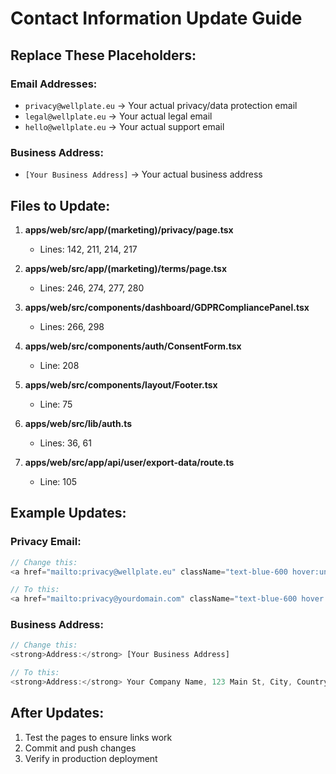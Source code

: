 # Contact Information Update Guide

## Replace These Placeholders:

### Email Addresses:
- `privacy@wellplate.eu` → Your actual privacy/data protection email
- `legal@wellplate.eu` → Your actual legal email  
- `hello@wellplate.eu` → Your actual support email

### Business Address:
- `[Your Business Address]` → Your actual business address

## Files to Update:

1. **apps/web/src/app/(marketing)/privacy/page.tsx**
   - Lines: 142, 211, 214, 217

2. **apps/web/src/app/(marketing)/terms/page.tsx**
   - Lines: 246, 274, 277, 280

3. **apps/web/src/components/dashboard/GDPRCompliancePanel.tsx**
   - Lines: 266, 298

4. **apps/web/src/components/auth/ConsentForm.tsx**
   - Line: 208

5. **apps/web/src/components/layout/Footer.tsx**
   - Line: 75

6. **apps/web/src/lib/auth.ts**
   - Lines: 36, 61

7. **apps/web/src/app/api/user/export-data/route.ts**
   - Line: 105

## Example Updates:

### Privacy Email:
```typescript
// Change this:
<a href="mailto:privacy@wellplate.eu" className="text-blue-600 hover:underline">

// To this:
<a href="mailto:privacy@yourdomain.com" className="text-blue-600 hover:underline">
```

### Business Address:
```typescript
// Change this:
<strong>Address:</strong> [Your Business Address]

// To this:
<strong>Address:</strong> Your Company Name, 123 Main St, City, Country
```

## After Updates:
1. Test the pages to ensure links work
2. Commit and push changes
3. Verify in production deployment
